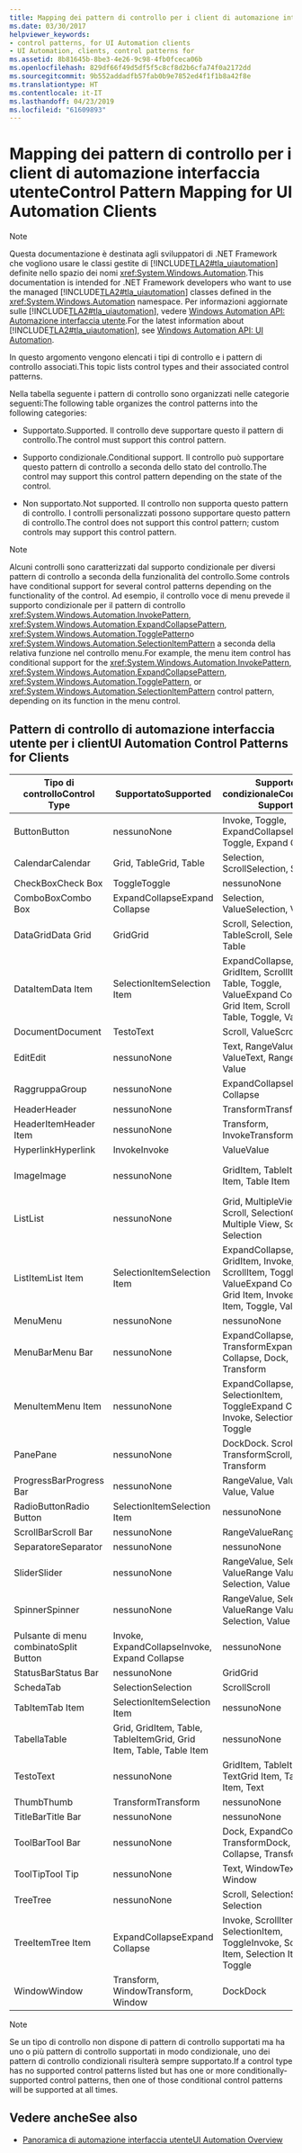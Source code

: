 ```yaml
---
title: Mapping dei pattern di controllo per i client di automazione interfaccia utente
ms.date: 03/30/2017
helpviewer_keywords:
- control patterns, for UI Automation clients
- UI Automation, clients, control patterns for
ms.assetid: 8b81645b-8be3-4e26-9c98-4fb0fceca06b
ms.openlocfilehash: 829df66f49d5df5f5c8cf8d2b6cfa74f0a2172dd
ms.sourcegitcommit: 9b552addadfb57fab0b9e7852ed4f1f1b8a42f8e
ms.translationtype: HT
ms.contentlocale: it-IT
ms.lasthandoff: 04/23/2019
ms.locfileid: "61609893"
---
```

# <a name="control-pattern-mapping-for-ui-automation-clients"></a><span data-ttu-id="6f9e3-102">Mapping dei pattern di controllo per i client di automazione interfaccia utente</span><span class="sxs-lookup"><span data-stu-id="6f9e3-102">Control Pattern Mapping for UI Automation Clients</span></span>
> [!NOTE]
>  <span data-ttu-id="6f9e3-103">Questa documentazione è destinata agli sviluppatori di .NET Framework che vogliono usare le classi gestite di [!INCLUDE[TLA2#tla_uiautomation](../../../includes/tla2sharptla-uiautomation-md.md)] definite nello spazio dei nomi <xref:System.Windows.Automation>.</span><span class="sxs-lookup"><span data-stu-id="6f9e3-103">This documentation is intended for .NET Framework developers who want to use the managed [!INCLUDE[TLA2#tla_uiautomation](../../../includes/tla2sharptla-uiautomation-md.md)] classes defined in the <xref:System.Windows.Automation> namespace.</span></span> <span data-ttu-id="6f9e3-104">Per informazioni aggiornate sulle [!INCLUDE[TLA2#tla_uiautomation](../../../includes/tla2sharptla-uiautomation-md.md)], vedere [Windows Automation API: Automazione interfaccia utente](https://go.microsoft.com/fwlink/?LinkID=156746).</span><span class="sxs-lookup"><span data-stu-id="6f9e3-104">For the latest information about [!INCLUDE[TLA2#tla_uiautomation](../../../includes/tla2sharptla-uiautomation-md.md)], see [Windows Automation API: UI Automation](https://go.microsoft.com/fwlink/?LinkID=156746).</span></span>  
  
 <span data-ttu-id="6f9e3-105">In questo argomento vengono elencati i tipi di controllo e i pattern di controllo associati.</span><span class="sxs-lookup"><span data-stu-id="6f9e3-105">This topic lists control types and their associated control patterns.</span></span>  
  
 <span data-ttu-id="6f9e3-106">Nella tabella seguente i pattern di controllo sono organizzati nelle categorie seguenti:</span><span class="sxs-lookup"><span data-stu-id="6f9e3-106">The following table organizes the control patterns into the following categories:</span></span>  
  
- <span data-ttu-id="6f9e3-107">Supportato.</span><span class="sxs-lookup"><span data-stu-id="6f9e3-107">Supported.</span></span> <span data-ttu-id="6f9e3-108">Il controllo deve supportare questo il pattern di controllo.</span><span class="sxs-lookup"><span data-stu-id="6f9e3-108">The control must support this control pattern.</span></span>  
  
- <span data-ttu-id="6f9e3-109">Supporto condizionale.</span><span class="sxs-lookup"><span data-stu-id="6f9e3-109">Conditional support.</span></span> <span data-ttu-id="6f9e3-110">Il controllo può supportare questo pattern di controllo a seconda dello stato del controllo.</span><span class="sxs-lookup"><span data-stu-id="6f9e3-110">The control may support this control pattern depending on the state of the control.</span></span>  
  
- <span data-ttu-id="6f9e3-111">Non supportato.</span><span class="sxs-lookup"><span data-stu-id="6f9e3-111">Not supported.</span></span> <span data-ttu-id="6f9e3-112">Il controllo non supporta questo pattern di controllo. I controlli personalizzati possono supportare questo pattern di controllo.</span><span class="sxs-lookup"><span data-stu-id="6f9e3-112">The control does not support this control pattern; custom controls may support this control pattern.</span></span>  
  
> [!NOTE]
>  <span data-ttu-id="6f9e3-113">Alcuni controlli sono caratterizzati dal supporto condizionale per diversi pattern di controllo a seconda della funzionalità del controllo.</span><span class="sxs-lookup"><span data-stu-id="6f9e3-113">Some controls have conditional support for several control patterns depending on the functionality of the control.</span></span> <span data-ttu-id="6f9e3-114">Ad esempio, il controllo voce di menu prevede il supporto condizionale per il pattern di controllo <xref:System.Windows.Automation.InvokePattern>, <xref:System.Windows.Automation.ExpandCollapsePattern>, <xref:System.Windows.Automation.TogglePattern>o <xref:System.Windows.Automation.SelectionItemPattern> a seconda della relativa funzione nel controllo menu.</span><span class="sxs-lookup"><span data-stu-id="6f9e3-114">For example, the menu item control has conditional support for the <xref:System.Windows.Automation.InvokePattern>, <xref:System.Windows.Automation.ExpandCollapsePattern>, <xref:System.Windows.Automation.TogglePattern>, or <xref:System.Windows.Automation.SelectionItemPattern> control pattern, depending on its function in the menu control.</span></span>  
  
<a name="control_mapping_clients"></a>   
## <a name="ui-automation-control-patterns-for-clients"></a><span data-ttu-id="6f9e3-115">Pattern di controllo di automazione interfaccia utente per i client</span><span class="sxs-lookup"><span data-stu-id="6f9e3-115">UI Automation Control Patterns for Clients</span></span>  
  
|<span data-ttu-id="6f9e3-116">Tipo di controllo</span><span class="sxs-lookup"><span data-stu-id="6f9e3-116">Control Type</span></span>|<span data-ttu-id="6f9e3-117">Supportato</span><span class="sxs-lookup"><span data-stu-id="6f9e3-117">Supported</span></span>|<span data-ttu-id="6f9e3-118">Supporto condizionale</span><span class="sxs-lookup"><span data-stu-id="6f9e3-118">Conditional Support</span></span>|<span data-ttu-id="6f9e3-119">Non supportato</span><span class="sxs-lookup"><span data-stu-id="6f9e3-119">Not Supported</span></span>|  
|------------------|---------------|-------------------------|-------------------|  
|<span data-ttu-id="6f9e3-120">Button</span><span class="sxs-lookup"><span data-stu-id="6f9e3-120">Button</span></span>|<span data-ttu-id="6f9e3-121">nessuno</span><span class="sxs-lookup"><span data-stu-id="6f9e3-121">None</span></span>|<span data-ttu-id="6f9e3-122">Invoke, Toggle, ExpandCollapse</span><span class="sxs-lookup"><span data-stu-id="6f9e3-122">Invoke, Toggle, Expand Collapse</span></span>|<span data-ttu-id="6f9e3-123">nessuno</span><span class="sxs-lookup"><span data-stu-id="6f9e3-123">None</span></span>|  
|<span data-ttu-id="6f9e3-124">Calendar</span><span class="sxs-lookup"><span data-stu-id="6f9e3-124">Calendar</span></span>|<span data-ttu-id="6f9e3-125">Grid, Table</span><span class="sxs-lookup"><span data-stu-id="6f9e3-125">Grid, Table</span></span>|<span data-ttu-id="6f9e3-126">Selection, Scroll</span><span class="sxs-lookup"><span data-stu-id="6f9e3-126">Selection, Scroll</span></span>|<span data-ttu-id="6f9e3-127">Value</span><span class="sxs-lookup"><span data-stu-id="6f9e3-127">Value</span></span>|  
|<span data-ttu-id="6f9e3-128">CheckBox</span><span class="sxs-lookup"><span data-stu-id="6f9e3-128">Check Box</span></span>|<span data-ttu-id="6f9e3-129">Toggle</span><span class="sxs-lookup"><span data-stu-id="6f9e3-129">Toggle</span></span>|<span data-ttu-id="6f9e3-130">nessuno</span><span class="sxs-lookup"><span data-stu-id="6f9e3-130">None</span></span>|<span data-ttu-id="6f9e3-131">nessuno</span><span class="sxs-lookup"><span data-stu-id="6f9e3-131">None</span></span>|  
|<span data-ttu-id="6f9e3-132">ComboBox</span><span class="sxs-lookup"><span data-stu-id="6f9e3-132">Combo Box</span></span>|<span data-ttu-id="6f9e3-133">ExpandCollapse</span><span class="sxs-lookup"><span data-stu-id="6f9e3-133">Expand Collapse</span></span>|<span data-ttu-id="6f9e3-134">Selection, Value</span><span class="sxs-lookup"><span data-stu-id="6f9e3-134">Selection, Value</span></span>|<span data-ttu-id="6f9e3-135">Scroll</span><span class="sxs-lookup"><span data-stu-id="6f9e3-135">Scroll</span></span>|  
|<span data-ttu-id="6f9e3-136">DataGrid</span><span class="sxs-lookup"><span data-stu-id="6f9e3-136">Data Grid</span></span>|<span data-ttu-id="6f9e3-137">Grid</span><span class="sxs-lookup"><span data-stu-id="6f9e3-137">Grid</span></span>|<span data-ttu-id="6f9e3-138">Scroll, Selection, Table</span><span class="sxs-lookup"><span data-stu-id="6f9e3-138">Scroll, Selection, Table</span></span>|<span data-ttu-id="6f9e3-139">nessuno</span><span class="sxs-lookup"><span data-stu-id="6f9e3-139">None</span></span>|  
|<span data-ttu-id="6f9e3-140">DataItem</span><span class="sxs-lookup"><span data-stu-id="6f9e3-140">Data Item</span></span>|<span data-ttu-id="6f9e3-141">SelectionItem</span><span class="sxs-lookup"><span data-stu-id="6f9e3-141">Selection Item</span></span>|<span data-ttu-id="6f9e3-142">ExpandCollapse, GridItem, ScrollItem, Table, Toggle, Value</span><span class="sxs-lookup"><span data-stu-id="6f9e3-142">Expand Collapse, Grid Item, Scroll Item, Table, Toggle, Value</span></span>|<span data-ttu-id="6f9e3-143">nessuno</span><span class="sxs-lookup"><span data-stu-id="6f9e3-143">None</span></span>|  
|<span data-ttu-id="6f9e3-144">Document</span><span class="sxs-lookup"><span data-stu-id="6f9e3-144">Document</span></span>|<span data-ttu-id="6f9e3-145">Testo</span><span class="sxs-lookup"><span data-stu-id="6f9e3-145">Text</span></span>|<span data-ttu-id="6f9e3-146">Scroll, Value</span><span class="sxs-lookup"><span data-stu-id="6f9e3-146">Scroll, Value</span></span>|<span data-ttu-id="6f9e3-147">nessuno</span><span class="sxs-lookup"><span data-stu-id="6f9e3-147">None</span></span>|  
|<span data-ttu-id="6f9e3-148">Edit</span><span class="sxs-lookup"><span data-stu-id="6f9e3-148">Edit</span></span>|<span data-ttu-id="6f9e3-149">nessuno</span><span class="sxs-lookup"><span data-stu-id="6f9e3-149">None</span></span>|<span data-ttu-id="6f9e3-150">Text, RangeValue, Value</span><span class="sxs-lookup"><span data-stu-id="6f9e3-150">Text, Range Value, Value</span></span>|<span data-ttu-id="6f9e3-151">nessuno</span><span class="sxs-lookup"><span data-stu-id="6f9e3-151">None</span></span>|  
|<span data-ttu-id="6f9e3-152">Raggruppa</span><span class="sxs-lookup"><span data-stu-id="6f9e3-152">Group</span></span>|<span data-ttu-id="6f9e3-153">nessuno</span><span class="sxs-lookup"><span data-stu-id="6f9e3-153">None</span></span>|<span data-ttu-id="6f9e3-154">ExpandCollapse</span><span class="sxs-lookup"><span data-stu-id="6f9e3-154">Expand Collapse</span></span>|<span data-ttu-id="6f9e3-155">nessuno</span><span class="sxs-lookup"><span data-stu-id="6f9e3-155">None</span></span>|  
|<span data-ttu-id="6f9e3-156">Header</span><span class="sxs-lookup"><span data-stu-id="6f9e3-156">Header</span></span>|<span data-ttu-id="6f9e3-157">nessuno</span><span class="sxs-lookup"><span data-stu-id="6f9e3-157">None</span></span>|<span data-ttu-id="6f9e3-158">Transform</span><span class="sxs-lookup"><span data-stu-id="6f9e3-158">Transform</span></span>|<span data-ttu-id="6f9e3-159">nessuno</span><span class="sxs-lookup"><span data-stu-id="6f9e3-159">None</span></span>|  
|<span data-ttu-id="6f9e3-160">HeaderItem</span><span class="sxs-lookup"><span data-stu-id="6f9e3-160">Header Item</span></span>|<span data-ttu-id="6f9e3-161">nessuno</span><span class="sxs-lookup"><span data-stu-id="6f9e3-161">None</span></span>|<span data-ttu-id="6f9e3-162">Transform, Invoke</span><span class="sxs-lookup"><span data-stu-id="6f9e3-162">Transform, Invoke</span></span>|<span data-ttu-id="6f9e3-163">nessuno</span><span class="sxs-lookup"><span data-stu-id="6f9e3-163">None</span></span>|  
|<span data-ttu-id="6f9e3-164">Hyperlink</span><span class="sxs-lookup"><span data-stu-id="6f9e3-164">Hyperlink</span></span>|<span data-ttu-id="6f9e3-165">Invoke</span><span class="sxs-lookup"><span data-stu-id="6f9e3-165">Invoke</span></span>|<span data-ttu-id="6f9e3-166">Value</span><span class="sxs-lookup"><span data-stu-id="6f9e3-166">Value</span></span>|<span data-ttu-id="6f9e3-167">nessuno</span><span class="sxs-lookup"><span data-stu-id="6f9e3-167">None</span></span>|  
|<span data-ttu-id="6f9e3-168">Image</span><span class="sxs-lookup"><span data-stu-id="6f9e3-168">Image</span></span>|<span data-ttu-id="6f9e3-169">nessuno</span><span class="sxs-lookup"><span data-stu-id="6f9e3-169">None</span></span>|<span data-ttu-id="6f9e3-170">GridItem, TableItem</span><span class="sxs-lookup"><span data-stu-id="6f9e3-170">Grid Item, Table Item</span></span>|<span data-ttu-id="6f9e3-171">Invoke, SelectionItem</span><span class="sxs-lookup"><span data-stu-id="6f9e3-171">Invoke, Selection Item</span></span>|  
|<span data-ttu-id="6f9e3-172">List</span><span class="sxs-lookup"><span data-stu-id="6f9e3-172">List</span></span>|<span data-ttu-id="6f9e3-173">nessuno</span><span class="sxs-lookup"><span data-stu-id="6f9e3-173">None</span></span>|<span data-ttu-id="6f9e3-174">Grid, MultipleView, Scroll, Selection</span><span class="sxs-lookup"><span data-stu-id="6f9e3-174">Grid, Multiple View, Scroll, Selection</span></span>|<span data-ttu-id="6f9e3-175">Tabella</span><span class="sxs-lookup"><span data-stu-id="6f9e3-175">Table</span></span>|  
|<span data-ttu-id="6f9e3-176">ListItem</span><span class="sxs-lookup"><span data-stu-id="6f9e3-176">List Item</span></span>|<span data-ttu-id="6f9e3-177">SelectionItem</span><span class="sxs-lookup"><span data-stu-id="6f9e3-177">Selection Item</span></span>|<span data-ttu-id="6f9e3-178">ExpandCollapse, GridItem, Invoke, ScrollItem, Toggle, Value</span><span class="sxs-lookup"><span data-stu-id="6f9e3-178">Expand Collapse, Grid Item, Invoke, Scroll Item, Toggle, Value</span></span>|<span data-ttu-id="6f9e3-179">nessuno</span><span class="sxs-lookup"><span data-stu-id="6f9e3-179">None</span></span>|  
|<span data-ttu-id="6f9e3-180">Menu</span><span class="sxs-lookup"><span data-stu-id="6f9e3-180">Menu</span></span>|<span data-ttu-id="6f9e3-181">nessuno</span><span class="sxs-lookup"><span data-stu-id="6f9e3-181">None</span></span>|<span data-ttu-id="6f9e3-182">nessuno</span><span class="sxs-lookup"><span data-stu-id="6f9e3-182">None</span></span>|<span data-ttu-id="6f9e3-183">nessuno</span><span class="sxs-lookup"><span data-stu-id="6f9e3-183">None</span></span>|  
|<span data-ttu-id="6f9e3-184">MenuBar</span><span class="sxs-lookup"><span data-stu-id="6f9e3-184">Menu Bar</span></span>|<span data-ttu-id="6f9e3-185">nessuno</span><span class="sxs-lookup"><span data-stu-id="6f9e3-185">None</span></span>|<span data-ttu-id="6f9e3-186">ExpandCollapse, Dock, Transform</span><span class="sxs-lookup"><span data-stu-id="6f9e3-186">Expand Collapse, Dock, Transform</span></span>|<span data-ttu-id="6f9e3-187">nessuno</span><span class="sxs-lookup"><span data-stu-id="6f9e3-187">None</span></span>|  
|<span data-ttu-id="6f9e3-188">MenuItem</span><span class="sxs-lookup"><span data-stu-id="6f9e3-188">Menu Item</span></span>|<span data-ttu-id="6f9e3-189">nessuno</span><span class="sxs-lookup"><span data-stu-id="6f9e3-189">None</span></span>|<span data-ttu-id="6f9e3-190">ExpandCollapse, Invoke, SelectionItem, Toggle</span><span class="sxs-lookup"><span data-stu-id="6f9e3-190">Expand Collapse, Invoke, Selection Item, Toggle</span></span>|<span data-ttu-id="6f9e3-191">nessuno</span><span class="sxs-lookup"><span data-stu-id="6f9e3-191">None</span></span>|  
|<span data-ttu-id="6f9e3-192">Pane</span><span class="sxs-lookup"><span data-stu-id="6f9e3-192">Pane</span></span>|<span data-ttu-id="6f9e3-193">nessuno</span><span class="sxs-lookup"><span data-stu-id="6f9e3-193">None</span></span>|<span data-ttu-id="6f9e3-194">Dock</span><span class="sxs-lookup"><span data-stu-id="6f9e3-194">Dock.</span></span> <span data-ttu-id="6f9e3-195">Scroll, Transform</span><span class="sxs-lookup"><span data-stu-id="6f9e3-195">Scroll, Transform</span></span>|<span data-ttu-id="6f9e3-196">Finestra</span><span class="sxs-lookup"><span data-stu-id="6f9e3-196">Window</span></span>|  
|<span data-ttu-id="6f9e3-197">ProgressBar</span><span class="sxs-lookup"><span data-stu-id="6f9e3-197">Progress Bar</span></span>|<span data-ttu-id="6f9e3-198">nessuno</span><span class="sxs-lookup"><span data-stu-id="6f9e3-198">None</span></span>|<span data-ttu-id="6f9e3-199">RangeValue, Value</span><span class="sxs-lookup"><span data-stu-id="6f9e3-199">Range Value, Value</span></span>|<span data-ttu-id="6f9e3-200">nessuno</span><span class="sxs-lookup"><span data-stu-id="6f9e3-200">None</span></span>|  
|<span data-ttu-id="6f9e3-201">RadioButton</span><span class="sxs-lookup"><span data-stu-id="6f9e3-201">Radio Button</span></span>|<span data-ttu-id="6f9e3-202">SelectionItem</span><span class="sxs-lookup"><span data-stu-id="6f9e3-202">Selection Item</span></span>|<span data-ttu-id="6f9e3-203">nessuno</span><span class="sxs-lookup"><span data-stu-id="6f9e3-203">None</span></span>|<span data-ttu-id="6f9e3-204">Toggle</span><span class="sxs-lookup"><span data-stu-id="6f9e3-204">Toggle</span></span>|  
|<span data-ttu-id="6f9e3-205">ScrollBar</span><span class="sxs-lookup"><span data-stu-id="6f9e3-205">Scroll Bar</span></span>|<span data-ttu-id="6f9e3-206">nessuno</span><span class="sxs-lookup"><span data-stu-id="6f9e3-206">None</span></span>|<span data-ttu-id="6f9e3-207">RangeValue</span><span class="sxs-lookup"><span data-stu-id="6f9e3-207">Range Value</span></span>|<span data-ttu-id="6f9e3-208">Scroll</span><span class="sxs-lookup"><span data-stu-id="6f9e3-208">Scroll</span></span>|  
|<span data-ttu-id="6f9e3-209">Separatore</span><span class="sxs-lookup"><span data-stu-id="6f9e3-209">Separator</span></span>|<span data-ttu-id="6f9e3-210">nessuno</span><span class="sxs-lookup"><span data-stu-id="6f9e3-210">None</span></span>|<span data-ttu-id="6f9e3-211">nessuno</span><span class="sxs-lookup"><span data-stu-id="6f9e3-211">None</span></span>|<span data-ttu-id="6f9e3-212">nessuno</span><span class="sxs-lookup"><span data-stu-id="6f9e3-212">None</span></span>|  
|<span data-ttu-id="6f9e3-213">Slider</span><span class="sxs-lookup"><span data-stu-id="6f9e3-213">Slider</span></span>|<span data-ttu-id="6f9e3-214">nessuno</span><span class="sxs-lookup"><span data-stu-id="6f9e3-214">None</span></span>|<span data-ttu-id="6f9e3-215">RangeValue, Selection, Value</span><span class="sxs-lookup"><span data-stu-id="6f9e3-215">Range Value, Selection, Value</span></span>|<span data-ttu-id="6f9e3-216">nessuno</span><span class="sxs-lookup"><span data-stu-id="6f9e3-216">None</span></span>|  
|<span data-ttu-id="6f9e3-217">Spinner</span><span class="sxs-lookup"><span data-stu-id="6f9e3-217">Spinner</span></span>|<span data-ttu-id="6f9e3-218">nessuno</span><span class="sxs-lookup"><span data-stu-id="6f9e3-218">None</span></span>|<span data-ttu-id="6f9e3-219">RangeValue, Selection, Value</span><span class="sxs-lookup"><span data-stu-id="6f9e3-219">Range Value, Selection, Value</span></span>|<span data-ttu-id="6f9e3-220">nessuno</span><span class="sxs-lookup"><span data-stu-id="6f9e3-220">None</span></span>|  
|<span data-ttu-id="6f9e3-221">Pulsante di menu combinato</span><span class="sxs-lookup"><span data-stu-id="6f9e3-221">Split Button</span></span>|<span data-ttu-id="6f9e3-222">Invoke, ExpandCollapse</span><span class="sxs-lookup"><span data-stu-id="6f9e3-222">Invoke, Expand Collapse</span></span>|<span data-ttu-id="6f9e3-223">nessuno</span><span class="sxs-lookup"><span data-stu-id="6f9e3-223">None</span></span>|<span data-ttu-id="6f9e3-224">nessuno</span><span class="sxs-lookup"><span data-stu-id="6f9e3-224">None</span></span>|  
|<span data-ttu-id="6f9e3-225">StatusBar</span><span class="sxs-lookup"><span data-stu-id="6f9e3-225">Status Bar</span></span>|<span data-ttu-id="6f9e3-226">nessuno</span><span class="sxs-lookup"><span data-stu-id="6f9e3-226">None</span></span>|<span data-ttu-id="6f9e3-227">Grid</span><span class="sxs-lookup"><span data-stu-id="6f9e3-227">Grid</span></span>|<span data-ttu-id="6f9e3-228">nessuno</span><span class="sxs-lookup"><span data-stu-id="6f9e3-228">None</span></span>|  
|<span data-ttu-id="6f9e3-229">Scheda</span><span class="sxs-lookup"><span data-stu-id="6f9e3-229">Tab</span></span>|<span data-ttu-id="6f9e3-230">Selection</span><span class="sxs-lookup"><span data-stu-id="6f9e3-230">Selection</span></span>|<span data-ttu-id="6f9e3-231">Scroll</span><span class="sxs-lookup"><span data-stu-id="6f9e3-231">Scroll</span></span>|<span data-ttu-id="6f9e3-232">nessuno</span><span class="sxs-lookup"><span data-stu-id="6f9e3-232">None</span></span>|  
|<span data-ttu-id="6f9e3-233">TabItem</span><span class="sxs-lookup"><span data-stu-id="6f9e3-233">Tab Item</span></span>|<span data-ttu-id="6f9e3-234">SelectionItem</span><span class="sxs-lookup"><span data-stu-id="6f9e3-234">Selection Item</span></span>|<span data-ttu-id="6f9e3-235">nessuno</span><span class="sxs-lookup"><span data-stu-id="6f9e3-235">None</span></span>|<span data-ttu-id="6f9e3-236">Invoke</span><span class="sxs-lookup"><span data-stu-id="6f9e3-236">Invoke</span></span>|  
|<span data-ttu-id="6f9e3-237">Tabella</span><span class="sxs-lookup"><span data-stu-id="6f9e3-237">Table</span></span>|<span data-ttu-id="6f9e3-238">Grid, GridItem, Table, TableItem</span><span class="sxs-lookup"><span data-stu-id="6f9e3-238">Grid, Grid Item, Table, Table Item</span></span>|<span data-ttu-id="6f9e3-239">nessuno</span><span class="sxs-lookup"><span data-stu-id="6f9e3-239">None</span></span>|<span data-ttu-id="6f9e3-240">nessuno</span><span class="sxs-lookup"><span data-stu-id="6f9e3-240">None</span></span>|  
|<span data-ttu-id="6f9e3-241">Testo</span><span class="sxs-lookup"><span data-stu-id="6f9e3-241">Text</span></span>|<span data-ttu-id="6f9e3-242">nessuno</span><span class="sxs-lookup"><span data-stu-id="6f9e3-242">None</span></span>|<span data-ttu-id="6f9e3-243">GridItem, TableItem, Text</span><span class="sxs-lookup"><span data-stu-id="6f9e3-243">Grid Item, Table Item, Text</span></span>|<span data-ttu-id="6f9e3-244">Value</span><span class="sxs-lookup"><span data-stu-id="6f9e3-244">Value</span></span>|  
|<span data-ttu-id="6f9e3-245">Thumb</span><span class="sxs-lookup"><span data-stu-id="6f9e3-245">Thumb</span></span>|<span data-ttu-id="6f9e3-246">Transform</span><span class="sxs-lookup"><span data-stu-id="6f9e3-246">Transform</span></span>|<span data-ttu-id="6f9e3-247">nessuno</span><span class="sxs-lookup"><span data-stu-id="6f9e3-247">None</span></span>|<span data-ttu-id="6f9e3-248">nessuno</span><span class="sxs-lookup"><span data-stu-id="6f9e3-248">None</span></span>|  
|<span data-ttu-id="6f9e3-249">TitleBar</span><span class="sxs-lookup"><span data-stu-id="6f9e3-249">Title Bar</span></span>|<span data-ttu-id="6f9e3-250">nessuno</span><span class="sxs-lookup"><span data-stu-id="6f9e3-250">None</span></span>|<span data-ttu-id="6f9e3-251">nessuno</span><span class="sxs-lookup"><span data-stu-id="6f9e3-251">None</span></span>|<span data-ttu-id="6f9e3-252">nessuno</span><span class="sxs-lookup"><span data-stu-id="6f9e3-252">None</span></span>|  
|<span data-ttu-id="6f9e3-253">ToolBar</span><span class="sxs-lookup"><span data-stu-id="6f9e3-253">Tool Bar</span></span>|<span data-ttu-id="6f9e3-254">nessuno</span><span class="sxs-lookup"><span data-stu-id="6f9e3-254">None</span></span>|<span data-ttu-id="6f9e3-255">Dock, ExpandCollapse, Transform</span><span class="sxs-lookup"><span data-stu-id="6f9e3-255">Dock, Expand Collapse, Transform</span></span>|<span data-ttu-id="6f9e3-256">nessuno</span><span class="sxs-lookup"><span data-stu-id="6f9e3-256">None</span></span>|  
|<span data-ttu-id="6f9e3-257">ToolTip</span><span class="sxs-lookup"><span data-stu-id="6f9e3-257">Tool Tip</span></span>|<span data-ttu-id="6f9e3-258">nessuno</span><span class="sxs-lookup"><span data-stu-id="6f9e3-258">None</span></span>|<span data-ttu-id="6f9e3-259">Text, Window</span><span class="sxs-lookup"><span data-stu-id="6f9e3-259">Text, Window</span></span>|<span data-ttu-id="6f9e3-260">nessuno</span><span class="sxs-lookup"><span data-stu-id="6f9e3-260">None</span></span>|  
|<span data-ttu-id="6f9e3-261">Tree</span><span class="sxs-lookup"><span data-stu-id="6f9e3-261">Tree</span></span>|<span data-ttu-id="6f9e3-262">nessuno</span><span class="sxs-lookup"><span data-stu-id="6f9e3-262">None</span></span>|<span data-ttu-id="6f9e3-263">Scroll, Selection</span><span class="sxs-lookup"><span data-stu-id="6f9e3-263">Scroll, Selection</span></span>|<span data-ttu-id="6f9e3-264">nessuno</span><span class="sxs-lookup"><span data-stu-id="6f9e3-264">None</span></span>|  
|<span data-ttu-id="6f9e3-265">TreeItem</span><span class="sxs-lookup"><span data-stu-id="6f9e3-265">Tree Item</span></span>|<span data-ttu-id="6f9e3-266">ExpandCollapse</span><span class="sxs-lookup"><span data-stu-id="6f9e3-266">Expand Collapse</span></span>|<span data-ttu-id="6f9e3-267">Invoke, ScrollItem, SelectionItem, Toggle</span><span class="sxs-lookup"><span data-stu-id="6f9e3-267">Invoke, Scroll Item, Selection Item, Toggle</span></span>|<span data-ttu-id="6f9e3-268">nessuno</span><span class="sxs-lookup"><span data-stu-id="6f9e3-268">None</span></span>|  
|<span data-ttu-id="6f9e3-269">Window</span><span class="sxs-lookup"><span data-stu-id="6f9e3-269">Window</span></span>|<span data-ttu-id="6f9e3-270">Transform, Window</span><span class="sxs-lookup"><span data-stu-id="6f9e3-270">Transform, Window</span></span>|<span data-ttu-id="6f9e3-271">Dock</span><span class="sxs-lookup"><span data-stu-id="6f9e3-271">Dock</span></span>|<span data-ttu-id="6f9e3-272">nessuno</span><span class="sxs-lookup"><span data-stu-id="6f9e3-272">None</span></span>|  
  
> [!NOTE]
>  <span data-ttu-id="6f9e3-273">Se un tipo di controllo non dispone di pattern di controllo supportati ma ha uno o più pattern di controllo supportati in modo condizionale, uno dei pattern di controllo condizionali risulterà sempre supportato.</span><span class="sxs-lookup"><span data-stu-id="6f9e3-273">If a control type has no supported control patterns listed but has one or more conditionally-supported control patterns, then one of those conditional control patterns will be supported at all times.</span></span>  
  
## <a name="see-also"></a><span data-ttu-id="6f9e3-274">Vedere anche</span><span class="sxs-lookup"><span data-stu-id="6f9e3-274">See also</span></span>

- [<span data-ttu-id="6f9e3-275">Panoramica di automazione interfaccia utente</span><span class="sxs-lookup"><span data-stu-id="6f9e3-275">UI Automation Overview</span></span>](../../../docs/framework/ui-automation/ui-automation-overview.md)
